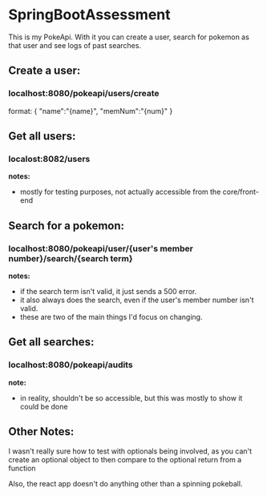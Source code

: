# SpringBootAssessment

This is my PokeApi. With it you can create a user, search for pokemon as that user and see logs of past searches.

## Create a user:
### localhost:8080/pokeapi/users/create
format: {
   "name":"{name}",
   "memNum":"{num}"
}

## Get all users:
### localost:8082/users

**notes:**
- mostly for testing purposes, not actually accessible from the core/front-end

## Search for a pokemon:
### localhost:8080/pokeapi/user/{user's member number}/search/{search term}

**notes:**
- if the search term isn't valid, it just sends a 500 error.
- it also always does the search, even if the user's member number isn't valid.
- these are two of the main things I'd focus on changing.

## Get all searches:
### localhost:8080/pokeapi/audits

**note:** 
- in reality, shouldn't be so accessible, but this was mostly to show it could be done

## Other Notes:

I wasn't really sure how to test with optionals being involved, as you can't create an optional object to then compare to the optional return from a function

Also, the react app doesn't do anything other than a spinning pokeball.

